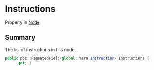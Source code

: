# Instructions

Property in [Node](broken-reference)

## Summary

The list of instructions in this node.

```csharp
public pbc::RepeatedField<global::Yarn.Instruction> Instructions {
      get; }
```
